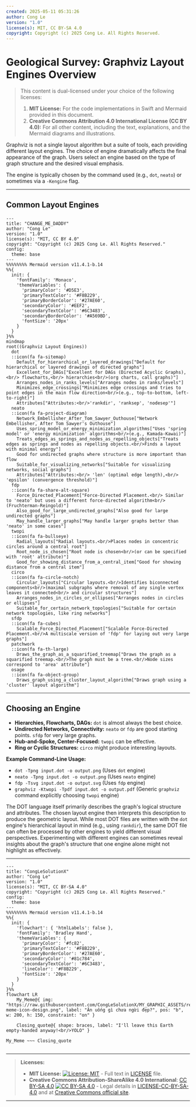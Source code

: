 ```yaml
---
created: 2025-05-11 05:31:26
author: Cong Le
version: "1.0"
license(s): MIT, CC BY-SA 4.0
copyright: Copyright (c) 2025 Cong Le. All Rights Reserved.
---
```




# Geological Survey: Graphviz Layout Engines Overview

> This content is dual-licensed under your choice of the following licenses:
> 1.  **MIT License:** For the code implementations in Swift and Mermaid provided in this document.
> 2.  **Creative Commons Attribution 4.0 International License (CC BY 4.0):** For all other content, including the text, explanations, and the Mermaid diagrams and illustrations.




Graphviz is not a single layout algorithm but a suite of tools, each providing different layout engines. The choice of engine dramatically affects the final appearance of the graph. Users select an engine based on the type of graph structure and the desired visual emphasis.

The engine is typically chosen by the command used (e.g., `dot`, `neato`) or sometimes via a `-Kengine` flag.

---

## Common Layout Engines

```mermaid
---
title: "CHANGE_ME_DADDY"
author: "Cong Le"
version: "1.0"
license(s): "MIT, CC BY 4.0"
copyright: "Copyright (c) 2025 Cong Le. All Rights Reserved."
config:
  theme: base
---
%%%%%%%% Mermaid version v11.4.1-b.14
%%{
  init: {
    'fontFamily': 'Monaco',
    'themeVariables': {
      'primaryColor': '#D5E3',
      'primaryTextColor': '#F8B229',
      'primaryBorderColor': '#27AE60',
      'secondaryColor': '#EEF2',
      'secondaryTextColor': '#6C3483',
      'secondaryBorderColor': '#A569BD',
      'fontSize': '20px'
    }
  }
}%%
mindmap
root((Graphviz Layout Engines))
  dot
  ::icon(fa fa-sitemap)
    Default_for_hierarchical_or_layered_drawings["Default for hierarchical or layered drawings of directed graphs"]
    Excellent_for_DAGs["Excellent for DAGs (Directed Acyclic Graphs),<br/> flowcharts,<br/> hierarchies<br/>(org charts, call graphs)"]
    Arranges_nodes_in_ranks_levels["Arranges nodes in ranks/levels"]
    Minimizes_edge_crossings["Minimizes edge crossings and tries to point edges in the main flow direction<br/>(e.g., top-to-bottom, left-to-right)"]
    Attributes["Attributes:<br/>'rankdir', 'ranksep', 'nodesep'"]
  neato
  ::icon(fa fa-project-diagram)
    Network_Embellisher_After_Tom_Sawyer_Outhouse["Network Embellisher, After Tom Sawyer's Outhouse"]
    Uses_spring_model_or_energy_minimization_algorithms["Uses 'spring model' or 'energy minimization' algorithms<br/>(e.g., Kamada-Kawai)"]
    Treats_edges_as_springs_and_nodes_as_repelling_objects["Treats edges as springs and nodes as repelling objects.<br/>Finds a layout with minimal energy"]
    Good for undirected graphs where structure is more important than flow
    Suitable_for_visualizing_networks["Suitable for visualizing networks, social graphs"]
    Attributes["Attributes:<br/> 'len' (optimal edge length),<br/> 'epsilon' (convergence threshold)"]
  fdp
  ::icon(fa fa-share-alt-square)
    Force_Directed_Placement["Force-Directed Placement.<br/> Similar to 'neato' but uses a different force-directed algorithm<br/>(Fruchterman-Reingold)"]
    Also_good_for_large_undirected_graphs["Also good for large undirected graphs"]
    May_handle_larger_graphs["May handle larger graphs better than 'neato' in some cases"]
  twopi
  ::icon(fa fa-bullseye)
    Radial_layouts["Radial layouts.<br/>Places nodes in concentric circles around a central root"]
    Root_node_is_chosen["Root node is chosen<br/>(or can be specified with 'root' attribute)"]
    Good_for_showing_distance_from_a_central_item["Good for showing distance from a central item"]
  circo
  ::icon(fa fa-circle-notch)
    Circular_layouts["Circular layouts.<br/>Identifies biconnected components<br/>(maximal subgraphs where removal of any single vertex leaves it connected<br/> and circular structures"]
    Arranges_nodes_in_circles_or_ellipses["Arranges nodes in circles or ellipses"]
    Suitable_for_certain_network_topologies["Suitable for certain network topologies, like ring networks"]
  sfdp
  ::icon(fa fa-cubes)
    Scalable_Force_Directed_Placement["Scalable Force-Directed Placement.<br/>A multiscale version of 'fdp' for laying out very large graphs"]
  patchwork
  ::icon(fa fa-th-large)
    Draws_the_graph_as_a_squarified_treemap["Draws the graph as a squarified treemap.<br/>The graph must be a tree.<br/>Node sizes correspond to 'area' attribute"]
  osage
  ::icon(fa fa-object-group)
    Draws_graph_using_a_cluster_layout_algorithm["Draws graph using a 'cluster' layout algorithm"]
```

----

## Choosing an Engine

*   **Hierarchies, Flowcharts, DAGs:** `dot` is almost always the best choice.
*   **Undirected Networks, Connectivity:** `neato` or `fdp` are good starting points. `sfdp` for very large graphs.
*   **Hub-and-Spoke, Center-Focused:** `twopi` can be effective.
*   **Ring or Cyclic Structures:** `circo` might produce interesting layouts.

**Example Command-Line Usage:**

*   `dot -Tpng input.dot -o output.png` (Uses `dot` engine)
*   `neato -Tpng input.dot -o output.png` (Uses `neato` engine)
*   `fdp -Tsvg input.dot -o output.svg` (Uses `fdp` engine)
*   `graphviz -Ktwopi -Tpdf input.dot -o output.pdf` (Generic `graphviz` command explicitly choosing `twopi` engine)

The DOT language itself primarily describes the graph's logical structure and attributes. The chosen layout engine then interprets this description to produce the geometric layout. While most DOT files are written with the `dot` engine's hierarchical layout in mind (e.g., using `rankdir`), the same DOT file can often be processed by other engines to yield different visual perspectives. Experimenting with different engines can sometimes reveal insights about the graph's structure that one engine alone might not highlight as effectively.






---

<!-- 
```mermaid
%% Current Mermaid version
info
```  -->


```mermaid
---
title: "CongLeSolutionX"
author: "Cong Le"
version: "1.0"
license(s): "MIT, CC BY-SA 4.0"
copyright: "Copyright (c) 2025 Cong Le. All Rights Reserved."
config:
  theme: base
---
%%%%%%%% Mermaid version v11.4.1-b.14
%%{
  init: {
    'flowchart': { 'htmlLabels': false },
    'fontFamily': 'Bradley Hand',
    'themeVariables': {
      'primaryColor': '#fc82',
      'primaryTextColor': '#F8B229',
      'primaryBorderColor': '#27AE60',
      'secondaryColor': '#81c784',
      'secondaryTextColor': '#6C3483',
      'lineColor': '#F8B229',
      'fontSize': '20px'
    }
  }
}%%
flowchart LR
    My_Meme@{ img: "https://raw.githubusercontent.com/CongLeSolutionX/MY_GRAPHIC_ASSETS/refs/heads/Designing_graphic_syntax/MY_MEME/My-meme-icon-design.png", label: "Ăn uống gì chưa ngừi đẹp?", pos: "b", w: 200, h: 150, constraint: "on" }

    Closing_quote@{ shape: braces, label: "I'll leave this Earth empty-handed anyway!<br/>YOLO" }

My_Meme ~~~ Closing_quote


```

---
>**Licenses:**
>
>- **MIT License:**  [![License: MIT](https://img.shields.io/badge/License-MIT-yellow.svg)](LICENSE) - Full text in [LICENSE](LICENSE) file.
>- **Creative Commons Attribution-ShareAlike 4.0 International**: [CC BY-SA 4.0](https://creativecommons.org/licenses/by-sa/4.0/) [![CC BY-SA 4.0](https://licensebuttons.net/l/by-sa/4.0/88x31.png)](https://creativecommons.org/licenses/by-sa/4.0/) - Legal details in [LICENSE-CC-BY-SA-4.0](LICENSE-CC-BY-SA-4.0) and at [Creative Commons official site](https://creativecommons.org/licenses/by-sa/4.0/).
>
---